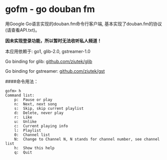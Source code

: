 gofm - go douban fm
=====

用Google Go语言实现的douban.fm命令行客户端, 基本实现了douban.fm的协议(请查看API.txt)。

**因未实现登录功能，所以暂时无法收听私人频道！**

本应用依赖于: go1, glib-2.0, gstreamer-1.0

Go binding for glib: [github.com/ziutek/glib](http://github.com/ziutek/glib)

Go binding for gstreamer: [github.com/ziutek/gst](http://github.com/ziutek/gst)

####命令用法：
```
gofm> h
Command list:
	p: 	Pause or play
	n: 	Next, next song
	s:	Skip, skip current playlist
	d: 	Delete, never play
	r: 	Like
	u:	Unlike
	c:	Current playing info
	l: 	Playlist
	0: 	Channel list
	N:	Change to Channel N, N stands for channel number, see channel list
	h:	Show this help
	q:	Quit
```
